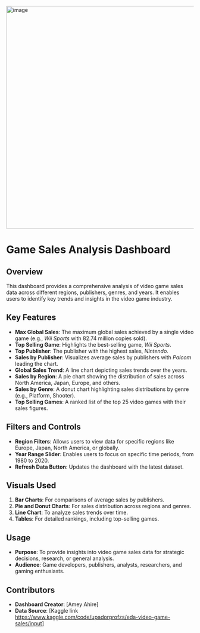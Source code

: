 <img width="596" alt="image" src="https://github.com/user-attachments/assets/53dc1d77-4168-416a-93c9-5e691b887bbf" /><img>
# Game Sales Analysis Dashboard

## Overview
This dashboard provides a comprehensive analysis of video game sales data across different regions, publishers, genres, and years. It enables users to identify key trends and insights in the video game industry.

## Key Features
- **Max Global Sales**: The maximum global sales achieved by a single video game (e.g., *Wii Sports* with 82.74 million copies sold).
- **Top Selling Game**: Highlights the best-selling game, *Wii Sports*.
- **Top Publisher**: The publisher with the highest sales, *Nintendo*.
- **Sales by Publisher**: Visualizes average sales by publishers with *Palcom* leading the chart.
- **Global Sales Trend**: A line chart depicting sales trends over the years.
- **Sales by Region**: A pie chart showing the distribution of sales across North America, Japan, Europe, and others.
- **Sales by Genre**: A donut chart highlighting sales distributions by genre (e.g., Platform, Shooter).
- **Top Selling Games**: A ranked list of the top 25 video games with their sales figures.

## Filters and Controls
- **Region Filters**: Allows users to view data for specific regions like Europe, Japan, North America, or globally.
- **Year Range Slider**: Enables users to focus on specific time periods, from 1980 to 2020.
- **Refresh Data Button**: Updates the dashboard with the latest dataset.

## Visuals Used
1. **Bar Charts**: For comparisons of average sales by publishers.
2. **Pie and Donut Charts**: For sales distribution across regions and genres.
3. **Line Chart**: To analyze sales trends over time.
4. **Tables**: For detailed rankings, including top-selling games.

## Usage
- **Purpose**: To provide insights into video game sales data for strategic decisions, research, or general analysis.
- **Audience**: Game developers, publishers, analysts, researchers, and gaming enthusiasts.

## Contributors
- **Dashboard Creator**: [Amey Ahire]
- **Data Source**: [Kaggle link https://www.kaggle.com/code/upadorprofzs/eda-video-game-sales/input]


